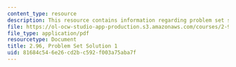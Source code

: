 ```yaml
---
content_type: resource
description: This resource contains information regarding problem set solution 1.
file: https://ol-ocw-studio-app-production.s3.amazonaws.com/courses/2-96-management-in-engineering-fall-2012/81684c546e26cd2bc592f003a75aba7f_MIT2_96F12_psets01.pdf
file_type: application/pdf
resourcetype: Document
title: 2.96, Problem Set Solution 1
uid: 81684c54-6e26-cd2b-c592-f003a75aba7f
---
```

